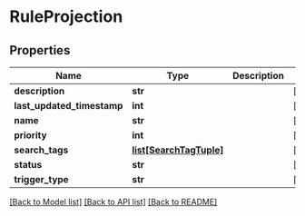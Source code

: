 # RuleProjection

## Properties
Name | Type | Description | Notes
------------ | ------------- | ------------- | -------------
**description** | **str** |  | [optional] 
**last_updated_timestamp** | **int** |  | [optional] 
**name** | **str** |  | [optional] 
**priority** | **int** |  | [optional] 
**search_tags** | [**list[SearchTagTuple]**](SearchTagTuple.md) |  | [optional] 
**status** | **str** |  | [optional] 
**trigger_type** | **str** |  | [optional] 

[[Back to Model list]](../README.md#documentation-for-models) [[Back to API list]](../README.md#documentation-for-api-endpoints) [[Back to README]](../README.md)

